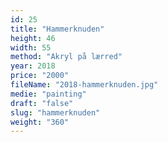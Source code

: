 ```yaml
---
id: 25
title: "Hammerknuden"
height: 46
width: 55
method: "Akryl på lærred"
year: 2018
price: "2000"
fileName: "2018-hammerknuden.jpg"
medie: "painting"
draft: "false"
slug: "hammerknuden"
weight: "360"
---
```

